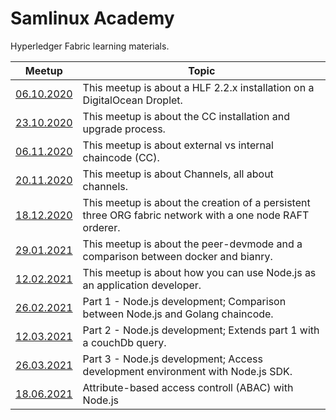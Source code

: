# Samlinux Academy 
Hyperledger Fabric learning materials.

| Meetup        | Topic          |
| ------------- |-------------| 
| [06.10.2020](./meetup-061020/index.md)| This meetup is about a HLF 2.2.x installation on a DigitalOcean Droplet. |
| [23.10.2020](./meetup-231020/index.md)| This meetup is about the CC installation and upgrade process. |
| [06.11.2020](./meetup-061120/index.md)| This meetup is about external vs internal chaincode (CC).      |
| [20.11.2020](./meetup-201120/index.md)| This meetup is about Channels, all about channels.      |
| [18.12.2020](./meetup-181220/index.md)| This meetup is about the creation of a persistent three ORG fabric network with a one node RAFT orderer.       |
| [29.01.2021](./meetup-290121/index.md)| This meetup is about the peer-devmode and a comparison between docker and bianry.       |
| [12.02.2021](./meetup-120221/index.md)| This meetup is about how you can use Node.js as an application developer.     |
| [26.02.2021](./meetup-260221/index.md)| Part 1 - Node.js development; Comparison between Node.js and Golang chaincode.     |
| [12.03.2021](./meetup-120321/index.md)| Part 2 - Node.js development; Extends part 1 with a couchDb query.     |
| [26.03.2021](./meetup-260321/index.md)| Part 3 - Node.js development; Access development environment with Node.js SDK.     |
| [18.06.2021](./meetup-180621/index.md)| Attribute-based access controll (ABAC) with Node.js   |
